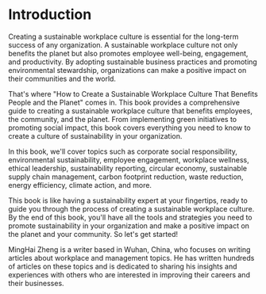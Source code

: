 # Introduction

Creating a sustainable workplace culture is essential for the long-term success of any organization. A sustainable workplace culture not only benefits the planet but also promotes employee well-being, engagement, and productivity. By adopting sustainable business practices and promoting environmental stewardship, organizations can make a positive impact on their communities and the world.

That's where "How to Create a Sustainable Workplace Culture That Benefits People and the Planet" comes in. This book provides a comprehensive guide to creating a sustainable workplace culture that benefits employees, the community, and the planet. From implementing green initiatives to promoting social impact, this book covers everything you need to know to create a culture of sustainability in your organization.

In this book, we'll cover topics such as corporate social responsibility, environmental sustainability, employee engagement, workplace wellness, ethical leadership, sustainability reporting, circular economy, sustainable supply chain management, carbon footprint reduction, waste reduction, energy efficiency, climate action, and more.

This book is like having a sustainability expert at your fingertips, ready to guide you through the process of creating a sustainable workplace culture. By the end of this book, you'll have all the tools and strategies you need to promote sustainability in your organization and make a positive impact on the planet and your community. So let's get started!

MingHai Zheng is a writer based in Wuhan, China, who focuses on writing articles about workplace and management topics. He has written hundreds of articles on these topics and is dedicated to sharing his insights and experiences with others who are interested in improving their careers and their businesses.
